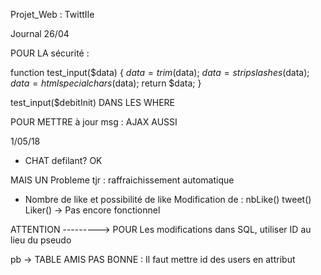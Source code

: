 Projet_Web : TwittIIe

Journal 26/04



POUR LA sécurité : 

function test_input($data) {
  $data = trim($data);
  $data = stripslashes($data);
  $data = htmlspecialchars($data);
  return $data;
}

test_input($debitInit) DANS LES WHERE


POUR METTRE à jour msg : AJAX AUSSI


1/05/18

+ CHAT defilant? OK

MAIS UN Probleme tjr : raffraichissement automatique


+ Nombre de like et possibilité de like
    Modification de  :
        nbLike()
        tweet()
        Liker() -> Pas encore fonctionnel


ATTENTION ---------> POUR Les modifications dans SQL, utiliser ID au lieu du pseudo

pb -> TABLE AMIS PAS BONNE : Il faut mettre id des users en attribut

















